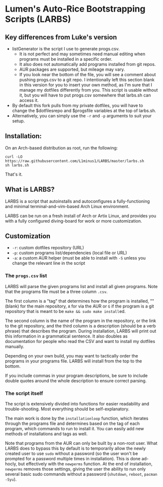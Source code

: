 # Lumen's Auto-Rice Bootstrapping Scripts (LARBS)

## Key differences from Luke's version
- listGenerator is the script I use to generate progs.csv.
  + It is not perfect and may sometimes need manual editing when programs must be installed in a specific order.
  + It also does not automatically add programs installed from git repos.
  + AUR packages are supported, but mileage may vary.
  + If you look near the bottom of the file, you will see a comment about pushing progs.csv to a git repo.  I intentionally left this section blank in this version for you to insert your own method, as I'm sure that I manage my dotfiles differently from you.  This script is usable without it, but you will have to put progs.csv somewhere that larbs.sh can access it.
- By default this fork pulls from my private dotfiles, you will have to change the $dotfilesrepo and $progsfile variables at the top of larbs.sh.
- Alternatively, you can simply use the `-r` and `-p` arguments to suit your setup.

 
## Installation:

On an Arch-based distribution as root, run the following:

```
curl -LO https://raw.githubusercontent.com/L1minus1/LARBS/master/larbs.sh
sh larbs.sh
```

That's it.

## What is LARBS?

LARBS is a script that autoinstalls and autoconfigures a fully-functioning
and minimal terminal-and-vim-based Arch Linux environment.

LARBS can be run on a fresh install of Arch or Artix Linux, and provides you
with a fully configured diving-board for work or more customization.

## Customization

- `-r`: custom dotfiles repository (URL)
- `-p`: custom programs list/dependencies (local file or URL)
- `-a`: a custom AUR helper (must be able to install with `-S` unless you
  change the relevant line in the script

### The `progs.csv` list

LARBS will parse the given programs list and install all given programs. Note
that the programs file must be a three column `.csv`.

The first column is a "tag" that determines how the program is installed, ""
(blank) for the main repository, `A` for via the AUR or `G` if the program is a
git repository that is meant to be `make && sudo make install`ed.

The second column is the name of the program in the repository, or the link to
the git repository, and the third column is a description (should be a verb
phrase) that describes the program. During installation, LARBS will print out
this information in a grammatical sentence. It also doubles as documentation
for people who read the CSV and want to install my dotfiles manually.

Depending on your own build, you may want to tactically order the programs in
your programs file. LARBS will install from the top to the bottom.

If you include commas in your program descriptions, be sure to include double
quotes around the whole description to ensure correct parsing.

### The script itself

The script is extensively divided into functions for easier readability and
trouble-shooting. Most everything should be self-explanatory.

The main work is done by the `installationloop` function, which iterates
through the programs file and determines based on the tag of each program,
which commands to run to install it. You can easily add new methods of
installations and tags as well.

Note that programs from the AUR can only be built by a non-root user. What
LARBS does to bypass this by default is to temporarily allow the newly created
user to use `sudo` without a password (so the user won't be prompted for a
password multiple times in installation). This is done ad-hocly, but
effectively with the `newperms` function. At the end of installation,
`newperms` removes those settings, giving the user the ability to run only
several basic sudo commands without a password (`shutdown`, `reboot`,
`pacman -Syu`).
